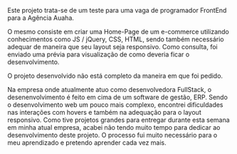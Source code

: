 Este projeto trata-se de um teste para uma vaga de programador FrontEnd para a Agência Auaha.

O mesmo consiste em criar uma Home-Page de um e-commerce utilizando conhecimentos como JS / jQuery, CSS, HTML, sendo também necessário adequar de maneira que seu layout seja responsivo.
Como consulta, foi enviado uma prévia para visualização de como deveria ficar o desenvolvimento.

O projeto desenvolvido não está completo da maneira em que foi pedido.

Na empresa onde atualmente atuo como desenvolvedora FullStack, o desenenvolvimento é feito em cima de um software de gestão, ERP. Sendo o desenvolvimento web um pouco mais complexo, encontrei dificuldades nas interações com hovers e também na adequação para o layout responsivo. Como tive projetos grandes para entregar durante esta semana em minha atual empresa, acabei não tendo muito tempo para dedicar ao desenvolvimento deste projeto. O processo fui muito necessário para o meu aprendizado e pretendo aprender cada vez mais.
